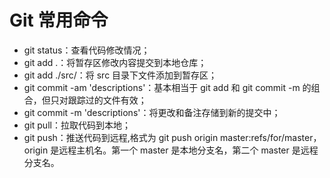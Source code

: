 # Git 常用命令

-   git status：查看代码修改情况；
-   git add .：将暂存区修改内容提交到本地仓库；
-   git add ./src/：将 src 目录下文件添加到暂存区；
-   git commit -am 'descriptions'：基本相当于 git add 和 git commit -m 的组合，但只对跟踪过的文件有效；
-   git commit -m 'descriptions'：将更改和备注存储到新的提交中；
-   git pull：拉取代码到本地；
-   git push：推送代码到远程,格式为 git push origin master:refs/for/master，origin 是远程主机名。第一个 master 是本地分支名，第二个 master 是远程分支名。
